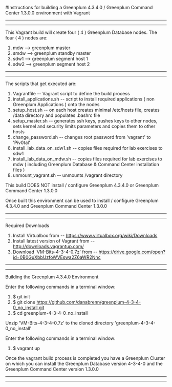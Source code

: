 #Instructions for building a Greenplum 4.3.4.0 / Greenplum Command Center 1.3.0.0 environment with Vagrant


------------------
------------------
This Vagrant build will create four ( 4 ) Greenplum Database nodes.
The four ( 4 ) nodes are:

1.  mdw		--> greenplum master
2.  smdw  --> greenplum standby master
3.  sdw1  --> greenplum segment host 1
4.  sdw2  --> greenplum segment host 2

------------------
------------------

The scripts that get executed are:

1. Vagrantfile -- Vagrant script to define the build process
2. install_applications.sh -- script to install required applications ( non Greenplum Applications ) onto the nodes
3. setup_host.sh -- on each host creates minimal /etc/hosts file, creates /data directory and populates .bashrc file
4. setup_master.sh -- generates ssh keys, pushes keys to other nodes, sets kernel and security limits parameters and copies them to other hosts
5. change_password.sh -- changes root password from 'vagrant' to 'Piv0tal'
6. install_lab_data_on_sdw1.sh -- copies files required for lab exercises to sdw1
7. install_lab_data_on_mdw.sh -- copies files required for lab exercises to mdw ( including Greenplum Database & Command Center installation files )
8. unmount_vagrant.sh -- unmounts /vagrant directory

This build DOES NOT install / configure Greenplum 4.3.4.0 or Greenplum Command Center 1.3.0.0

Once built this environment can be used to install / configure Greenplum 4.3.4.0 and Greenplum Command Center 1.3.0.0

------------------
------------------

Required Downloads

1. Install Virtualbox from -- https://www.virtualbox.org/wiki/Downloads
2. Install latest version of Vagrant from -- http://downloads.vagrantup.com/
3. Download 'VM-Bits-4-3-4-0.7z' from -- https://drive.google.com/open?id=0B0GuXbbUzfoWVEswa2Z6aWR2Nnc

--------------
--------------

Building the Greenplum 4.3.4.0 Environment

Enter the following commands in a terminal window:

1. $ git init
2. $ git clone https://github.com/danabrenn/greenplum-4-3-4-0_no_install.git
3. $ cd greenplum-4-3-4-0_no_install

Unzip 'VM-Bits-4-3-4-0.7z' to the cloned directory 'greenplum-4-3-4-0_no_install'

Enter the following commands in a terminal window:

1. $ vagrant up

Once the vagrant build process is completed you have a Greenplum Cluster on which you can install the Greenplum Database version 4-3-4-0 and the Greenplum Command Center version 1.3.0.0

------------------
------------------

